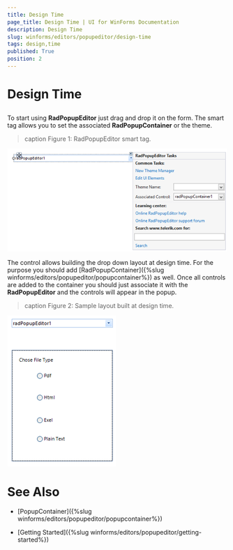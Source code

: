 ```yaml
---
title: Design Time
page_title: Design Time | UI for WinForms Documentation
description: Design Time
slug: winforms/editors/popupeditor/design-time
tags: design,time
published: True
position: 2
---
```


# Design Time



## 

To start using __RadPopupEditor__ just drag and drop it on the form.
          The smart tag allows you to set the associated __RadPopupContainer__ or the theme.
        
>caption Figure 1: RadPopupEditor smart tag.

![editors-popupeditor-design-time 001](images/editors-popupeditor-design-time001.png)

The control allows building the drop down layout at design time. 
          For the purpose you should add [RadPopupContainer]({%slug winforms/editors/popupeditor/popupcontainer%}) as well.
        Once all controls are added to the container you should just associate it with the __RadPopupEditor__ and the controls will appear in the popup.
      
>caption Figure 2: Sample layout built at design time.

![editors-popupeditor-design-time 002](images/editors-popupeditor-design-time002.png)

# See Also

 * [PopupContainer]({%slug winforms/editors/popupeditor/popupcontainer%})

 * [Getting Started]({%slug winforms/editors/popupeditor/getting-started%})
